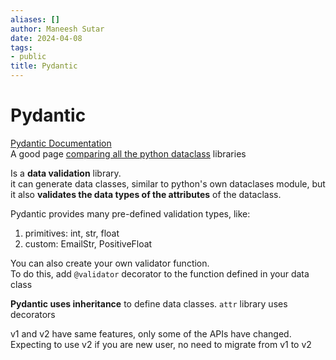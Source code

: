 ```yaml
---
aliases: []
author: Maneesh Sutar
date: 2024-04-08
tags:
- public
title: Pydantic
---
```


# Pydantic

[Pydantic Documentation](https://docs.pydantic.dev/latest/)  
A good page [comparing all the python dataclass](https://www.attrs.org/en/stable/why.html) libraries

Is a **data validation** library.  
it can generate data classes, similar to python's own dataclases module, but it also **validates the data types of the attributes** of the dataclass.

Pydantic provides many pre-defined validation types, like:

1. primitives: int, str, float
1. custom: EmailStr, PositiveFloat

You can also create your own validator function.  
To do this, add `@validator` decorator to the function defined in your data class

**Pydantic uses inheritance** to define data classes. `attr` library uses decorators

v1 and v2 have same features, only some of the APIs have changed.  
Expecting to use v2 if you are new user, no need to migrate from v1 to v2
